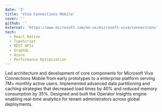 ```yaml
---
date: '2'
title: 'Viva Connections Mobile'
cover: ''
github: ''
external: 'https://www.microsoft.com/en-us/microsoft-viva/connections'
tech:
  - React Native
  - TypeScript
  - REST APIs
  - GraphQL
  - Azure
  - Performance Optimization
---
```


Led architecture and development of core components for Microsoft Viva Connections Mobile from early prototypes to a enterprise platform serving 7M+ monthly active users. Implemented advanced data partitioning and caching strategies that decreased load times by 40% and reduced memory consumption by 35%. Designed and built the Operator Insights engine enabling real-time analytics for tenant administrators across global deployments.
